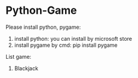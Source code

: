 # Python-Game

Please install python, pygame: 
  1. install python: you can install by microsoft store
  2. install pygame by cmd: pip install pygame

List game:
  1. Blackjack
